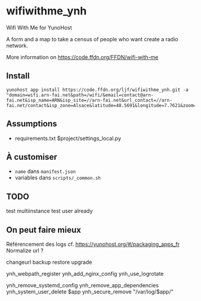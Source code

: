 wifiwithme_ynh
===============

Wifi With Me for YunoHost

A form and a map to take a census of people who want create a radio network.

More information on https://code.ffdn.org/FFDN/wifi-with-me

## Install

```
yunohost app install https://code.ffdn.org/ljf/wifiwithme_ynh.git -a "domain=wifi.arn-fai.net&path=/wifi/&email=contact@arn-fai.net&isp_name=ARN&isp_site=//arn-fai.net&url_contact=//arn-fai.net/contact&isp_zone=Alsace&latitude=48.5691&longitude=7.7621&zoom=12&cnil_number=&cnil_link=&admin=ljf"
```

## Assumptions
- requirements.txt
$project/settings_local.py

## À customiser

- `name` dans `manifest.json`
- variables dans `scripts/_common.sh`


## TODO
test multiinstance
test user already

## On peut faire mieux
Référencement des logs cf. https://yunohost.org/#/packaging_apps_fr
Normalize url ?

changeurl
backup
restore
upgrade

ynh_webpath_register
ynh_add_nginx_config
ynh_use_logrotate


ynh_remove_systemd_config
ynh_remove_app_dependencies
ynh_system_user_delete $app
ynh_secure_remove "/var/log/$app/"
